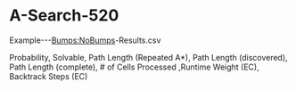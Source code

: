 # A-Search-520
Example-<Algo>-<Heuristic>-<Bumps:NoBumps>-Results.csv

Probability,	Solvable,	Path Length (Repeated A*),	Path Length (discovered),	Path Length (complete),	# of Cells Processed	,Runtime	Weight (EC),	Backtrack Steps (EC)
